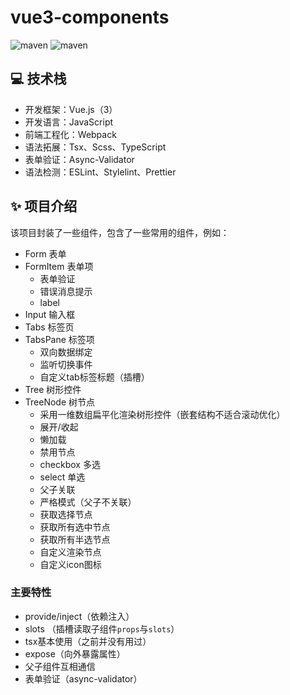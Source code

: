# vue3-components

![maven](https://img.shields.io/badge/Vue-3.0.0-[].svg)
![maven](https://camo.githubusercontent.com/dcf3110e99c354b13ab7d252b5141df6f9c69710b4d1a6c5194089a5c7b82ff1/68747470733a2f2f696d672e736869656c64732e696f2f6e706d2f762f7765627061636b2e737667)

## ‍💻 技术栈

- 开发框架：Vue.js（3）
- 开发语言：JavaScript
- 前端工程化：Webpack
- 语法拓展：Tsx、Scss、TypeScript
- 表单验证：Async-Validator
- 语法检测：ESLint、Stylelint、Prettier

## ✨ 项目介绍

该项目封装了一些组件，包含了一些常用的组件，例如：

- Form 表单
- FormItem 表单项
    - 表单验证
    - 错误消息提示
    - label
- Input 输入框
- Tabs 标签页
- TabsPane 标签项
    - 双向数据绑定
    - 监听切换事件
    - 自定义tab标签标题（插槽）
- Tree 树形控件
- TreeNode 树节点
    - 采用一维数组扁平化渲染树形控件（嵌套结构不适合滚动优化）
    - 展开/收起
    - 懒加载
    - 禁用节点
    - checkbox 多选
    - select 单选
    - 父子关联
    - 严格模式（父子不关联）
    - 获取选择节点
    - 获取所有选中节点
    - 获取所有半选节点
    - 自定义渲染节点
    - 自定义icon图标

### 主要特性

- provide/inject（依赖注入）
- slots （插槽读取子组件`props`与`slots`）
- tsx基本使用（之前并没有用过）
- expose（向外暴露属性）
- 父子组件互相通信
- 表单验证（async-validator）